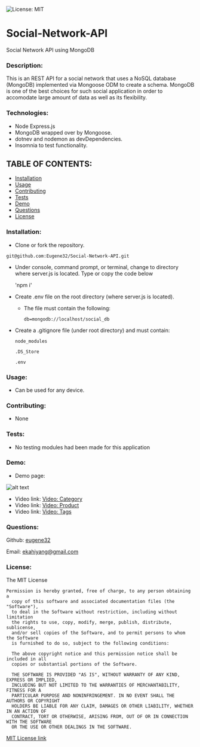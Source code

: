 ![License: MIT](https://img.shields.io/badge/License-MIT-yellow.svg)
# Social-Network-API

Social Network API using MongoDB

### Description:  
This is an REST API for a social network that uses a NoSQL database (MongoDB) implemented via Mongoose ODM to create a schema.  MongoDB is one of the best choices for such social application in order to accomodate large amount of data as well as its flexibility.

### Technologies:
- Node Express.js
- MongoDB wrapped over by Mongoose.
- dotnev and nodemon as devDependencies.
- Insomnia to test functionality.


## TABLE OF CONTENTS:

* [Installation](#installation)
* [Usage](#usage)
* [Contributing](#contributing)
* [Tests](#tests)
* [Demo](#demo)                                                        
* [Questions](#questions)
* [License](#license)

### Installation:    
- Clone or fork the repository.

`git@github.com:Eugene32/Social-Network-API.git`

- Under console, command prompt, or terminal, change to directory where server.js is located. Type or copy the code below

	'npm i'

- Create .env file on the root directory (where server.js is located).
    - The file must contain the following:
    
       `db=mongodb://localhost/social_db`
     
- Create a .gitignore file (under root directory) and must contain:

     `node_modules`
     
     `.DS_Store`
     
     `.env`


### Usage:  
- Can be used for any device.

### Contributing:  
- None

### Tests:  
- No testing modules had been made for this application

### Demo:  
- Demo page: 

![alt text][logo]

[logo]: Assets/demo/demo-01.gif "E-commerce Back-End demo"

- Video link:  [Video: Category](https://drive.google.com/file/d/1q4l_tl_GvmR4kw3qaUc51PIPfPwQayCi/view)
- Video link:  [Video: Product](https://drive.google.com/file/d/1hqTTsaCguHt-DdhI8Zmisv2IqU8w9AHK/view)
- Video link:  [Video: Tags](https://drive.google.com/file/d/1c40iXHZ45Kkj3sPKb_8WqrphgNUqic63/view)

### Questions: 

Github:  [eugene32](https://github.com/eugene32)

Email:   [ekahiyang@gmail.com](mailto:ekahiyang@gmail.com)


### License:  
The MIT License

	Permission is hereby granted, free of charge, to any person obtaining a 
      copy of this software and associated documentation files (the "Software"), 
      to deal in the Software without restriction, including without limitation 
      the rights to use, copy, modify, merge, publish, distribute, sublicense, 
      and/or sell copies of the Software, and to permit persons to whom the Software 
      is furnished to do so, subject to the following conditions:

      The above copyright notice and this permission notice shall be included in all 
      copies or substantial portions of the Software.
      
      THE SOFTWARE IS PROVIDED "AS IS", WITHOUT WARRANTY OF ANY KIND, EXPRESS OR IMPLIED, 
      INCLUDING BUT NOT LIMITED TO THE WARRANTIES OF MERCHANTABILITY, FITNESS FOR A 
      PARTICULAR PURPOSE AND NONINFRINGEMENT. IN NO EVENT SHALL THE AUTHORS OR COPYRIGHT 
      HOLDERS BE LIABLE FOR ANY CLAIM, DAMAGES OR OTHER LIABILITY, WHETHER IN AN ACTION OF 
      CONTRACT, TORT OR OTHERWISE, ARISING FROM, OUT OF OR IN CONNECTION WITH THE SOFTWARE 
      OR THE USE OR OTHER DEALINGS IN THE SOFTWARE.

[MIT License link](https://opensource.org/licenses/MIT)
